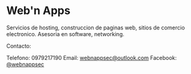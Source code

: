 # Web'n Apps

Servicios de hosting, construccion de paginas web, sitios de comercio electronico.
Asesoria en software, networking.

Contacto:

Telefono: 0979217190
Email: [webnappsec@outlook.com](mailto:webnappsec@outlook.com)
Facebook: [@webnappsec](https://facebook.com/webnappsec)
